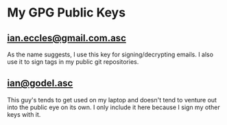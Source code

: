 # My GPG Public Keys

## ian.eccles@gmail.com.asc

As the name suggests, I use this key for signing/decrypting emails.  I also
use it to sign tags in my public git repositories.

## ian@godel.asc

This guy's tends to get used on my laptop and doesn't tend to venture out
into the public eye on its own.  I only include it here because I sign my
other keys with it.
